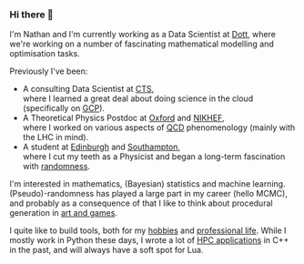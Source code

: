 ### Hi there 👋 

I'm Nathan and I'm currently working as a Data Scientist at [Dott](http://ridedott.com), where
we're working on a number of fascinating mathematical modelling and
optimisation tasks.

Previously I've been:
 - A consulting Data Scientist at [CTS](https://cts.co/en-gb/),  
   where I learned a great deal about doing science in the cloud
   (specifically on [GCP](https://cloud.google.com/)).
 - A Theoretical Physics Postdoc at [Oxford](https://www2.physics.ox.ac.uk/research/rudolf-peierls-centre-for-theoretical-physics) and [NIKHEF](https://www.nikhef.nl/),  
   where I worked on various aspects of [QCD](https://en.wikipedia.org/wiki/Quantum_chromodynamics) phenomenology (mainly with the LHC in mind).
 - A student at [Edinburgh](https://www.ed.ac.uk/) and
   [Southampton](https://www.southampton.ac.uk/),  
   where I cut my teeth as a Physicist and began a long-term
   fascination with
   [randomness](https://en.wikipedia.org/wiki/Monte_Carlo_method).

I'm interested in mathematics, (Bayesian) statistics and machine learning.
(Pseudo)-randomness has played a large part in my career (hello MCMC), and
probably as a consequence of that I like to think about procedural generation in
[art and games](https://github.com/nhartland/forma).

I quite like to build tools, both for my [hobbies](https://github.com/nhartland/love-build) and [professional life](https://github.com/nhartland/dashengine).  While I
mostly work in Python these days, I wrote a lot of [HPC
applications](https://github.com/nhartland/apfelgrid) in C++ in
the past, and will always have a soft spot for Lua.
